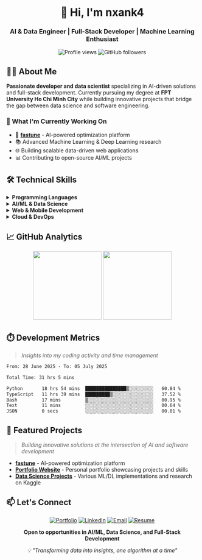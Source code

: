 <div align="center">
  <h1>👋 Hi, I'm nxank4</h1>
  <h3>AI & Data Engineer | Full-Stack Developer | Machine Learning Enthusiast</h3>
  
  <p>
    <img src="https://komarev.com/ghpvc/?username=nxank4&label=Profile%20views&color=0366d6&style=flat" alt="Profile views" />
    <img src="https://img.shields.io/github/followers/nxank4?label=Followers&style=flat&color=0366d6" alt="GitHub followers" />
  </p>
</div>

## 👨‍💻 About Me

**Passionate developer and data scientist** specializing in AI-driven solutions and full-stack development. Currently pursuing my degree at **FPT University Ho Chi Minh City** while building innovative projects that bridge the gap between data science and software engineering.

### 🎯 What I'm Currently Working On

- 🚀 **[fastune](https://github.com/nxank4/fastune)** - AI-powered optimization platform
- 📚 Advanced Machine Learning & Deep Learning research
- 🌐 Building scalable data-driven web applications
- 📊 Contributing to open-source AI/ML projects

## 🛠️ Technical Skills

<details>
<summary><strong>Programming Languages</strong></summary>
<br>

![Python](https://img.shields.io/badge/Python-3776AB?style=flat-square&logo=python&logoColor=white)
![JavaScript](https://img.shields.io/badge/JavaScript-F7DF1E?style=flat-square&logo=javascript&logoColor=black)
![TypeScript](https://img.shields.io/badge/TypeScript-3178C6?style=flat-square&logo=typescript&logoColor=white)
![Dart](https://img.shields.io/badge/Dart-0175C2?style=flat-square&logo=dart&logoColor=white)

</details>

<details>
<summary><strong>AI/ML & Data Science</strong></summary>
<br>

![TensorFlow](https://img.shields.io/badge/TensorFlow-FF6F00?style=flat-square&logo=tensorflow&logoColor=white)
![PyTorch](https://img.shields.io/badge/PyTorch-EE4C2C?style=flat-square&logo=pytorch&logoColor=white)
![Scikit-learn](https://img.shields.io/badge/Scikit--learn-F7931E?style=flat-square&logo=scikit-learn&logoColor=white)
![Pandas](https://img.shields.io/badge/Pandas-150458?style=flat-square&logo=pandas&logoColor=white)
![OpenCV](https://img.shields.io/badge/OpenCV-5C3EE8?style=flat-square&logo=opencv&logoColor=white)

</details>

<details>
<summary><strong>Web & Mobile Development</strong></summary>
<br>

![React](https://img.shields.io/badge/React-61DAFB?style=flat-square&logo=react&logoColor=black)
![Node.js](https://img.shields.io/badge/Node.js-339933?style=flat-square&logo=node.js&logoColor=white)
![Django](https://img.shields.io/badge/Django-092E20?style=flat-square&logo=django&logoColor=white)
![Flutter](https://img.shields.io/badge/Flutter-02569B?style=flat-square&logo=flutter&logoColor=white)

</details>

<details>
<summary><strong>Cloud & DevOps</strong></summary>
<br>

![AWS](https://img.shields.io/badge/AWS-232F3E?style=flat-square&logo=amazon-aws&logoColor=white)
![Google Cloud](https://img.shields.io/badge/Google_Cloud-4285F4?style=flat-square&logo=google-cloud&logoColor=white)
![Docker](https://img.shields.io/badge/Docker-2496ED?style=flat-square&logo=docker&logoColor=white)
![MongoDB](https://img.shields.io/badge/MongoDB-47A248?style=flat-square&logo=mongodb&logoColor=white)

</details>

## 📈 GitHub Analytics

<div align="center">
  <img height="180em" src="https://github-readme-stats.vercel.app/api?username=nxank4&show_icons=true&theme=github_dark&hide_border=true&count_private=true"/>
  <img height="180em" src="https://github-readme-stats.vercel.app/api/top-langs/?username=nxank4&layout=compact&theme=github_dark&hide_border=true"/>
</div>

## ⏱️ Development Metrics

> _Insights into my coding activity and time management_

<!--START_SECTION:waka-->

```txt
From: 28 June 2025 - To: 05 July 2025

Total Time: 31 hrs 5 mins

Python       18 hrs 54 mins  ███████████████▒░░░░░░░░░   60.84 %
TypeScript   11 hrs 39 mins  █████████▒░░░░░░░░░░░░░░░   37.52 %
Bash         17 mins         ▒░░░░░░░░░░░░░░░░░░░░░░░░   00.95 %
Text         11 mins         ░░░░░░░░░░░░░░░░░░░░░░░░░   00.64 %
JSON         0 secs          ░░░░░░░░░░░░░░░░░░░░░░░░░   00.01 %
```

<!--END_SECTION:waka-->

## 🚀 Featured Projects

> _Building innovative solutions at the intersection of AI and software development_

- **[fastune](https://github.com/nxank4/fastune)** - AI-powered optimization platform
- **[Portfolio Website](https://datadeeper.vercel.app/)** - Personal portfolio showcasing projects and skills
- **[Data Science Projects](https://www.kaggle.com/anmatngu)** - Various ML/DL implementations and research on Kaggle

## 📫 Let's Connect

<div align="center">

[![Portfolio](https://img.shields.io/badge/Portfolio-000?style=for-the-badge&logo=vercel&logoColor=white)](https://datadeeper.vercel.app/)
[![LinkedIn](https://img.shields.io/badge/LinkedIn-0A66C2?style=for-the-badge&logo=linkedin&logoColor=white)](https://linkedin.com/in/nxank4)
[![Email](https://img.shields.io/badge/Email-EA4335?style=for-the-badge&logo=gmail&logoColor=white)](mailto:nxan2911@gmail.com)
[![Resume](https://img.shields.io/badge/Resume-4285F4?style=for-the-badge&logo=google-drive&logoColor=white)](https://datadeeper.vercel.app/resume)

**Open to opportunities in AI/ML, Data Science, and Full-Stack Development**

</div>

<div align="center">
  <i>💡 "Transforming data into insights, one algorithm at a time"</i>
</div>

